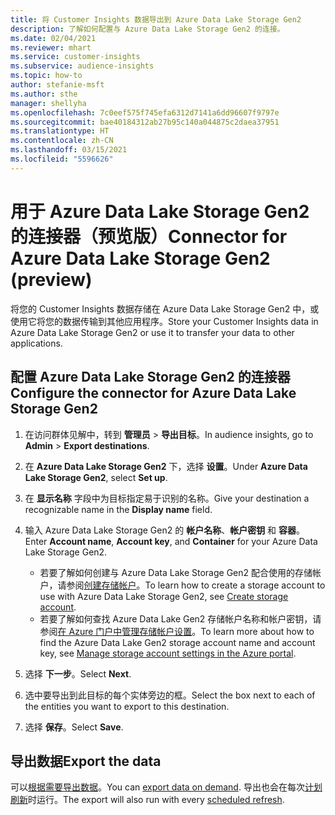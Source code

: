 ```yaml
---
title: 将 Customer Insights 数据导出到 Azure Data Lake Storage Gen2
description: 了解如何配置与 Azure Data Lake Storage Gen2 的连接。
ms.date: 02/04/2021
ms.reviewer: mhart
ms.service: customer-insights
ms.subservice: audience-insights
ms.topic: how-to
author: stefanie-msft
ms.author: sthe
manager: shellyha
ms.openlocfilehash: 7c0eef575f745efa6312d7141a6dd96607f9797e
ms.sourcegitcommit: bae40184312ab27b95c140a044875c2daea37951
ms.translationtype: HT
ms.contentlocale: zh-CN
ms.lasthandoff: 03/15/2021
ms.locfileid: "5596626"
---
```

# <a name="connector-for-azure-data-lake-storage-gen2-preview"></a><span data-ttu-id="640aa-103">用于 Azure Data Lake Storage Gen2 的连接器（预览版）</span><span class="sxs-lookup"><span data-stu-id="640aa-103">Connector for Azure Data Lake Storage Gen2 (preview)</span></span>

<span data-ttu-id="640aa-104">将您的 Customer Insights 数据存储在 Azure Data Lake Storage Gen2 中，或使用它将您的数据传输到其他应用程序。</span><span class="sxs-lookup"><span data-stu-id="640aa-104">Store your Customer Insights data in Azure Data Lake Storage Gen2 or use it to transfer your data to other applications.</span></span>

## <a name="configure-the-connector-for-azure-data-lake-storage-gen2"></a><span data-ttu-id="640aa-105">配置 Azure Data Lake Storage Gen2 的连接器</span><span class="sxs-lookup"><span data-stu-id="640aa-105">Configure the connector for Azure Data Lake Storage Gen2</span></span>

1. <span data-ttu-id="640aa-106">在访问群体见解中，转到 **管理员** > **导出目标**。</span><span class="sxs-lookup"><span data-stu-id="640aa-106">In audience insights, go to **Admin** > **Export destinations**.</span></span>

1. <span data-ttu-id="640aa-107">在 **Azure Data Lake Storage Gen2** 下，选择 **设置**。</span><span class="sxs-lookup"><span data-stu-id="640aa-107">Under **Azure Data Lake Storage Gen2**, select **Set up**.</span></span>

1. <span data-ttu-id="640aa-108">在 **显示名称** 字段中为目标指定易于识别的名称。</span><span class="sxs-lookup"><span data-stu-id="640aa-108">Give your destination a recognizable name in the **Display name** field.</span></span>

1. <span data-ttu-id="640aa-109">输入 Azure Data Lake Storage Gen2 的 **帐户名称**、**帐户密钥** 和 **容器**。</span><span class="sxs-lookup"><span data-stu-id="640aa-109">Enter **Account name**, **Account key**, and **Container** for your Azure Data Lake Storage Gen2.</span></span>
    - <span data-ttu-id="640aa-110">若要了解如何创建与 Azure Data Lake Storage Gen2 配合使用的存储帐户，请参阅[创建存储帐户](/azure/storage/blobs/create-data-lake-storage-account)。</span><span class="sxs-lookup"><span data-stu-id="640aa-110">To learn how to create a storage account to use with Azure Data Lake Storage Gen2, see [Create storage account](/azure/storage/blobs/create-data-lake-storage-account).</span></span> 
    - <span data-ttu-id="640aa-111">若要了解如何查找 Azure Data Lake Gen2 存储帐户名称和帐户密钥，请参阅[在 Azure 门户中管理存储帐户设置](/azure/storage/common/storage-account-manage)。</span><span class="sxs-lookup"><span data-stu-id="640aa-111">To learn more about how to find the Azure Data Lake Gen2 storage account name and account key, see [Manage storage account settings in the Azure portal](/azure/storage/common/storage-account-manage).</span></span>

1. <span data-ttu-id="640aa-112">选择 **下一步**。</span><span class="sxs-lookup"><span data-stu-id="640aa-112">Select **Next**.</span></span>

1. <span data-ttu-id="640aa-113">选中要导出到此目标的每个实体旁边的框。</span><span class="sxs-lookup"><span data-stu-id="640aa-113">Select the box next to each of the entities you want to export to this destination.</span></span>

1. <span data-ttu-id="640aa-114">选择 **保存**。</span><span class="sxs-lookup"><span data-stu-id="640aa-114">Select **Save**.</span></span>

## <a name="export-the-data"></a><span data-ttu-id="640aa-115">导出数据</span><span class="sxs-lookup"><span data-stu-id="640aa-115">Export the data</span></span>

<span data-ttu-id="640aa-116">可以[根据需要导出数据](export-destinations.md#export-data-on-demand)。</span><span class="sxs-lookup"><span data-stu-id="640aa-116">You can [export data on demand](export-destinations.md#export-data-on-demand).</span></span> <span data-ttu-id="640aa-117">导出也会在每次[计划刷新](system.md#schedule-tab)时运行。</span><span class="sxs-lookup"><span data-stu-id="640aa-117">The export will also run with every [scheduled refresh](system.md#schedule-tab).</span></span>